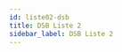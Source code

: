 ```yaml
---
id: liste02-dsb
title: DSB Liste 2
sidebar_label: DSB Liste 2
---
```

<table id="dsaListe"> </table> <!-- Hier wird alles reingepackt -->  
	
<p hidden><img src="/img/zur.png" width="20" onload="dsaListen(5)" /></p> 

<div id="dsaTab2">
	<div hidden>
## ÜBERSICHT Beauftragter 2 <br /><br />

###	<input type="button" class="knopf trans" id="onoff" value="On/Off"  onClick="dsaListen(15)"/>   

### <input type="button" class="knopf trans" id="blaKnopf" value="Drucken" onclick="window.print();" />	
	</div>
</div>